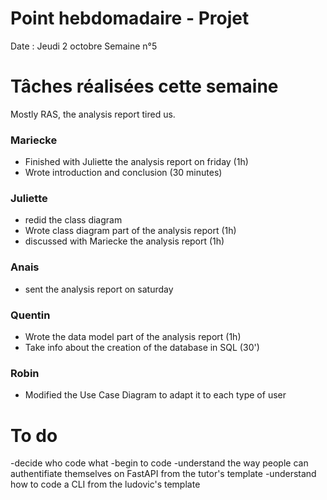 # Point hebdomadaire - Projet

Date : Jeudi 2 octobre
Semaine n°5

# Tâches réalisées cette semaine

Mostly RAS, the analysis report tired us.

### Mariecke 
- Finished with Juliette the analysis report on friday (1h) 
- Wrote introduction and conclusion (30 minutes)

### Juliette
- redid the class diagram 
- Wrote class diagram part of the analysis report (1h)
- discussed with Mariecke the analysis report (1h)

### Anais
- sent the analysis report on saturday 

### Quentin
- Wrote the data model part of the analysis report (1h)
- Take info about the creation of the database in SQL (30')
### Robin

- Modified the Use Case Diagram to adapt it to each type of user

# To do

-decide who code what
-begin to code
-understand the way people can authentifiate themselves on FastAPI from the tutor's template
-understand how to code a CLI from the ludovic's template
